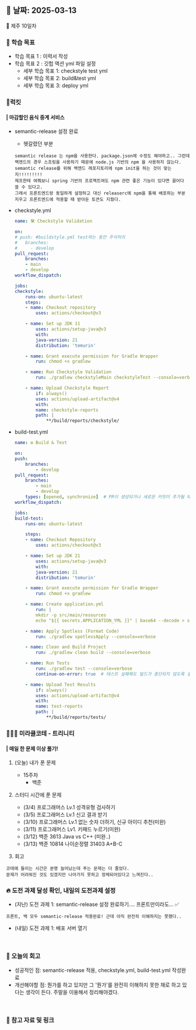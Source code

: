 ## 📅 날짜: 2025-03-13
🍊 제주 10일차


### 💬 학습 목표

- 학습 목표 1 : 이력서 작성
- 학습 목표 2 : 깃헙 액션 yml 파일 설정
    - 세부 학습 목표 1: checkstyle test yml 
    - 세부 학습 목표 2: build&test yml
    - 세부 학습 목표 3: deploy yml

### 🍗럭킷
#### | 마감할인 음식 중계 서비스

- semantic-release 설정 완료

    - 헷갈렸던 부분

    ```
    semantic release 는 npm을 사용한다. package.json에 수정도 해야하고.. 그런데 백엔드의 경우 스프링을 사용하기 때문에 node.js 기반의 npm 을 사용하지 않는다.
    semantic release를 위해 백엔드 레포지토리에 npm init을 하는 것이 맞는지!!!!!!!!!
    제프한테 여쭤보니 spring 기반의 프로젝트여도 npm 관련 좋은 기능이 있다면 끌어다 쓸 수 있다고.
    그래서 프론트엔드랑 동일하게 설정하고 대신 releaserc에 npm을 통해 배포하는 부분 지우고 프론트엔드에 적용할 때 받아둔 토큰도 지웠다.
    ```

- checkstyle.yml

    ```yaml
    name: 🛠 Checkstyle Validation

    on:
    # push: #buildstyle.yml test하는 동안 주석처리
    #   branches:
    #     - develop
    pull_request:
        branches:
        - main
        - develop
    workflow_dispatch:

    jobs:
    checkstyle:
        runs-on: ubuntu-latest
        steps:
        - name: Checkout repository
            uses: actions/checkout@v3

        - name: Set up JDK 11
            uses: actions/setup-java@v3
            with:
            java-version: 21
            distribution: 'temurin'

        - name: Grant execute permission for Gradle Wrapper
            run: chmod +x gradlew

        - name: Run Checkstyle Validation
            run: ./gradlew checkstyleMain checkstyleTest --console=verbose

        - name: Upload Checkstyle Report
            if: always()
            uses: actions/upload-artifact@v4
            with:
            name: checkstyle-reports
            path: |
                **/build/reports/checkstyle/
    ```

- build-test.yml

    ```yaml
    name: ⚙️ Build & Test

    on:
    push:
        branches: 
            - develop
    pull_request:
        branches: 
            - main
            - develop
        types: [opened, synchronize]  # PR이 생성되거나 새로운 커밋이 추가될 때만 실행
    workflow_dispatch:

    jobs:
    build-test:
        runs-on: ubuntu-latest

        steps:
        - name: Checkout Repository
            uses: actions/checkout@v3

        - name: Set up JDK 21
            uses: actions/setup-java@v3
            with:
            java-version: 21
            distribution: 'temurin'

        - name: Grant execute permission for Gradle Wrapper
            run: chmod +x gradlew

        - name: Create application.yml
            run: |
            mkdir -p src/main/resources
            echo "${{ secrets.APPLICATION_YML }}" | base64 --decode > src/main/resources/application.yml

        - name: Apply Spotless (Format Code)
            run: ./gradlew spotlessApply --console=verbose

        - name: Clean and Build Project
            run: ./gradlew clean build --console=verbose

        - name: Run Tests
            run: ./gradlew test --console=verbose
            continue-on-error: true  # 테스트 실패해도 빌드가 중단되지 않도록 설정

        - name: Upload Test Results
            if: always()
            uses: actions/upload-artifact@v4
            with:
            name: test-reports
            path: |
                **/build/reports/tests/
    ```

### 🧑‍🧒‍🧒 미라클코테 - 트리니티
#### | 매일 한 문제 이상 풀기!

1. (오늘) 내가 푼 문제

    - 15주차
        - 백준 

2. 스터디 시간에 푼 문제

    - (3/4) 프로그래머스 Lv.1 성격유형 검사하기
    - (3/5) 프로그래머스 Lv.1 신고 결과 받기
    - (3/10) 프로그래머스 Lv.1 없는 숫자 더하기, 신규 아이디 추천(미완)
    - (3/11) 프로그래머스 Lv1. 키패드 누르기(미완)
    - (3/12) 백준 3613 Java vs C++ (미완..)
    - (3/13) 백준 10814 나이순정렬
                31403 A+B-C

3. 회고

```
코테에 들이는 시간은 분명 늘어났는데 푸는 문제는 더 줄었다.
문제가 어려워진 것도 있겠지만 나아가지 못하고 정체되어있다고 느껴진다..
```

### 🔥 도전 과제 달성 확인, 내일의 도전과제 설정
- (지난) 도전 과제 1: semantic-release 설정 완료하기.... 프론트만이라도... ✅

`프론트, 백 모두 semantic-release 적용완료! 근데 아직 완전히 이해하지는 못했다..`

- (내일) 도전 과제 1: 배포 서버 열기

<br/>

### 💭 오늘의 회고 
- 성공적인 점: semantic-release 적용, checkstyle.yml, build-test.yml 작성완료 <br/>
- 개선해야할 점: 뭔가를 하고 있지만 그 '뭔가'를 완전히 이해하지 못한 채로 하고 있다는 생각이 든다. 주말을 이용해서 정리해야겠다. <br/>

<br/>

### 📁 참고 자료 및 링크
